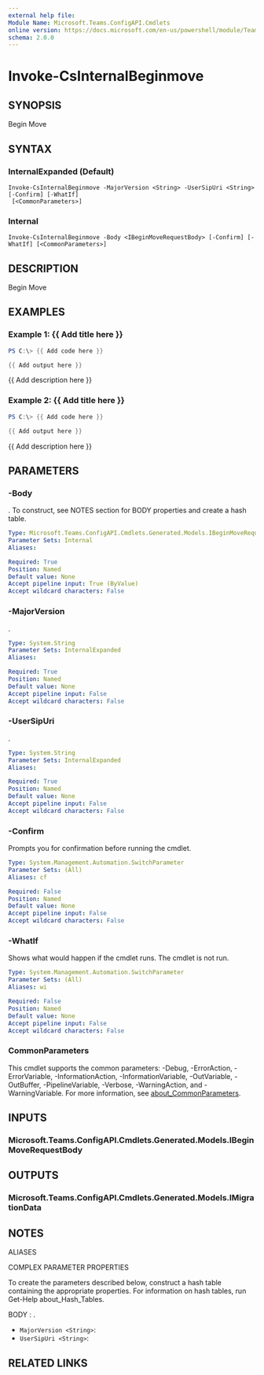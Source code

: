 ```yaml
---
external help file:
Module Name: Microsoft.Teams.ConfigAPI.Cmdlets
online version: https://docs.microsoft.com/en-us/powershell/module/Teams/invoke-csinternalbeginmove
schema: 2.0.0
---
```


# Invoke-CsInternalBeginmove

## SYNOPSIS
Begin Move

## SYNTAX

### InternalExpanded (Default)
```
Invoke-CsInternalBeginmove -MajorVersion <String> -UserSipUri <String> [-Confirm] [-WhatIf]
 [<CommonParameters>]
```

### Internal
```
Invoke-CsInternalBeginmove -Body <IBeginMoveRequestBody> [-Confirm] [-WhatIf] [<CommonParameters>]
```

## DESCRIPTION
Begin Move

## EXAMPLES

### Example 1: {{ Add title here }}
```powershell
PS C:\> {{ Add code here }}

{{ Add output here }}
```

{{ Add description here }}

### Example 2: {{ Add title here }}
```powershell
PS C:\> {{ Add code here }}

{{ Add output here }}
```

{{ Add description here }}

## PARAMETERS

### -Body
.
To construct, see NOTES section for BODY properties and create a hash table.

```yaml
Type: Microsoft.Teams.ConfigAPI.Cmdlets.Generated.Models.IBeginMoveRequestBody
Parameter Sets: Internal
Aliases:

Required: True
Position: Named
Default value: None
Accept pipeline input: True (ByValue)
Accept wildcard characters: False
```

### -MajorVersion
.

```yaml
Type: System.String
Parameter Sets: InternalExpanded
Aliases:

Required: True
Position: Named
Default value: None
Accept pipeline input: False
Accept wildcard characters: False
```

### -UserSipUri
.

```yaml
Type: System.String
Parameter Sets: InternalExpanded
Aliases:

Required: True
Position: Named
Default value: None
Accept pipeline input: False
Accept wildcard characters: False
```

### -Confirm
Prompts you for confirmation before running the cmdlet.

```yaml
Type: System.Management.Automation.SwitchParameter
Parameter Sets: (All)
Aliases: cf

Required: False
Position: Named
Default value: None
Accept pipeline input: False
Accept wildcard characters: False
```

### -WhatIf
Shows what would happen if the cmdlet runs.
The cmdlet is not run.

```yaml
Type: System.Management.Automation.SwitchParameter
Parameter Sets: (All)
Aliases: wi

Required: False
Position: Named
Default value: None
Accept pipeline input: False
Accept wildcard characters: False
```

### CommonParameters
This cmdlet supports the common parameters: -Debug, -ErrorAction, -ErrorVariable, -InformationAction, -InformationVariable, -OutVariable, -OutBuffer, -PipelineVariable, -Verbose, -WarningAction, and -WarningVariable. For more information, see [about_CommonParameters](http://go.microsoft.com/fwlink/?LinkID=113216).

## INPUTS

### Microsoft.Teams.ConfigAPI.Cmdlets.Generated.Models.IBeginMoveRequestBody

## OUTPUTS

### Microsoft.Teams.ConfigAPI.Cmdlets.Generated.Models.IMigrationData

## NOTES

ALIASES

COMPLEX PARAMETER PROPERTIES

To create the parameters described below, construct a hash table containing the appropriate properties. For information on hash tables, run Get-Help about_Hash_Tables.


BODY <IBeginMoveRequestBody>: .
  - `MajorVersion <String>`: 
  - `UserSipUri <String>`: 

## RELATED LINKS

